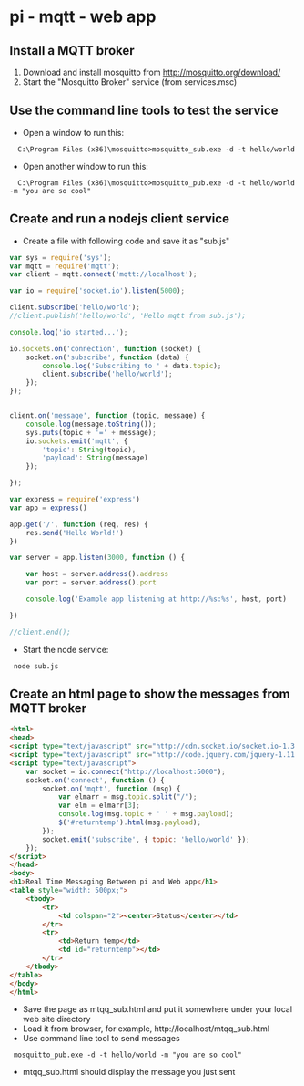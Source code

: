 # pi - mqtt - web app 

Install a MQTT broker
---------------------

1. Download and install mosquitto from http://mosquitto.org/download/
2. Start the "Mosquitto Broker" service (from services.msc)

Use the command line tools to test the service
---------------------

* Open a window to run this:
```
  C:\Program Files (x86)\mosquitto>mosquitto_sub.exe -d -t hello/world
```
* Open another window to run this:
```
  C:\Program Files (x86)\mosquitto>mosquitto_pub.exe -d -t hello/world -m "you are so cool"
```

Create and run a nodejs client service
---------------------

* Create a file with following code and save it as "sub.js"

```js
var sys = require('sys');
var mqtt = require('mqtt');
var client = mqtt.connect('mqtt://localhost');

var io = require('socket.io').listen(5000);

client.subscribe('hello/world');
//client.publish('hello/world', 'Hello mqtt from sub.js');

console.log('io started...');

io.sockets.on('connection', function (socket) {
    socket.on('subscribe', function (data) {
        console.log('Subscribing to ' + data.topic);
        client.subscribe('hello/world');
    });
});


client.on('message', function (topic, message) {
    console.log(message.toString());
    sys.puts(topic + '=' + message);
    io.sockets.emit('mqtt', {
        'topic': String(topic),
        'payload': String(message)
    });

});

var express = require('express')
var app = express()

app.get('/', function (req, res) {
    res.send('Hello World!')
})

var server = app.listen(3000, function () {

    var host = server.address().address
    var port = server.address().port

    console.log('Example app listening at http://%s:%s', host, port)

})

//client.end();

```
* Start the node service:
```
 node sub.js
```

Create an html page to show the messages from MQTT broker
---------------------

```html
<html>
<head>
<script type="text/javascript" src="http://cdn.socket.io/socket.io-1.3.4.js"></script>
<script type="text/javascript" src="http://code.jquery.com/jquery-1.11.2.min.js"></script>
<script type="text/javascript">
    var socket = io.connect("http://localhost:5000");
    socket.on('connect', function () {
        socket.on('mqtt', function (msg) {
            var elmarr = msg.topic.split("/");
            var elm = elmarr[3];
            console.log(msg.topic + ' ' + msg.payload);
            $('#returntemp').html(msg.payload);
        });
        socket.emit('subscribe', { topic: 'hello/world' });
    });
</script>
</head>
<body>
<h1>Real Time Messaging Between pi and Web app</h1>
<table style="width: 500px;">
    <tbody>
        <tr>
            <td colspan="2"><center>Status</center></td>
        </tr>
        <tr>
            <td>Return temp</td>
            <td id="returntemp"></td>
        </tr>
    </tbody>
</table>
</body>
</html>

```
* Save the page as mtqq_sub.html and put it somewhere under your local web site directory
* Load it from browser, for example, http://localhost/mtqq_sub.html
* Use command line tool to send messages 
```
 mosquitto_pub.exe -d -t hello/world -m "you are so cool"
```
* mtqq_sub.html should display the message you just sent


